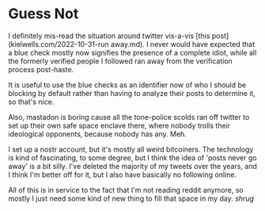 # Guess Not

I definitely mis-read the situation around twitter vis-a-vis [this post](kielwells.com/2022-10-31-run away.md). I never would have expected that a blue check mostly now signifies the presence of a complete idiot, while all the formerly verified people I followed ran away from the verification process post-haste.

It is useful to use the blue checks as an identifier now of who I should be blocking by default rather than having to analyze their posts to determine it, so that's nice.

Also, mastadon is boring cause all the tone-police scolds ran off twitter to set up their own safe space enclave there, where nobody trolls their ideological opponents, because nobody has any. Meh.

I set up a nostr account, but it's mostly all weird bitcoiners. The technology is kind of fascinating, to some degree, but I think the idea of 'posts never go away' is a bit silly. I've deleted the majority of my tweets over the years, and I think I'm better off for it, but I also have basically no following online.

All of this is in service to the fact that I'm not reading reddit anymore, so mostly I just need some kind of new thing to fill that space in my day. *shrug*